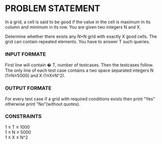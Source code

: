 # PROBLEM STATEMENT

In a grid, a cell is said to be good if the value in the cell is maximum in its column and minimum in its row. You are given two integers N and X.

Determine whether there exists any N×N grid with exactly X good cells. The grid can contain repeated elements. You have to answer T such queries.

### INPUT FORMATE

First line will contain 
�
T, number of testcases. Then the testcases follow.
The only line of each test case contains a two space separated integers N (1≤N≤5000) and X (1≤X≤N^2).

### OUTPUT FORMATE

For every test case if a grid with required conditions exists then print "Yes" otherwise print "No"(without quotes).


### CONSTRAINTS

1 ≤ T ≤ 1000<br>
1 ≤ N ≤ 5000<br>
1 ≤ X ≤ N^2<br>
